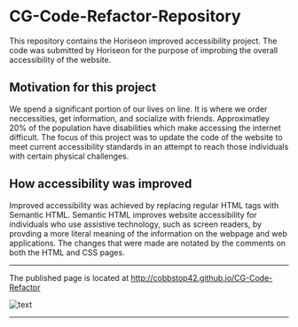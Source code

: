 # CG-Code-Refactor-Repository

This repository contains the Horiseon improved accessibility project.  The code was submitted by Horiseon for the purpose of improbing the overall accessibility of the website.

## Motivation for this project
We spend a significant portion of our lives on line.  It is where we order neccessities, get information, and socialize with friends.  Approximatley 20% of the population have disabilities which make accessing the internet difficult.  The focus of this project was to update the code of the website to meet current accessibility standards in an attempt to reach those individuals with certain physical challenges.

## How accessibility was improved
Improved accessibility was achieved by replacing regular HTML tags with Semantic HTML.  Semantic HTML improves website accessibility for individuals who use assistive technology, such as screen readers, by provding a more literal meaning of the information on the webpage and web applications.  The changes that were made are notated by the comments on both the HTML and CSS  pages.  

***
The published page is located at http://cobbstop42.github.io/CG-Code-Refactor

![text](./assets/images/Horiseon-Webpage.png)

***



 



